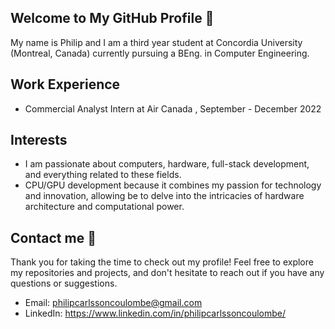 ## Welcome to My GitHub Profile 👋
My name is Philip and I am a third year student at Concordia University (Montreal, Canada) currently pursuing a BEng. in Computer Engineering.

## Work Experience
- Commercial Analyst Intern at Air Canada , September - December 2022

## Interests
- I am passionate about computers, hardware, full-stack development, and everything related to these fields.
- CPU/GPU development  because it combines my passion for technology and innovation, allowing be to delve into the intricacies of hardware architecture and computational power.

## Contact me  💬
Thank you for taking the time to check out my profile! Feel free to explore my repositories and projects, and don't hesitate to reach out if you have any questions or suggestions.
- Email: philipcarlssoncoulombe@gmail.com 
- LinkedIn: https://www.linkedin.com/in/philipcarlssoncoulombe/
